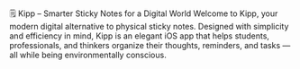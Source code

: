 🗒️ Kipp – Smarter Sticky Notes for a Digital World
Welcome to Kipp, your modern digital alternative to physical sticky notes. Designed with simplicity and efficiency in mind, Kipp is an elegant iOS app that helps students, professionals, and thinkers organize their thoughts, reminders, and tasks — all while being environmentally conscious.
